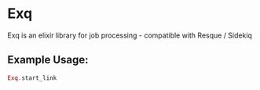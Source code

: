 # Exq

Exq is an elixir library for job processing - compatible with Resque / Sidekiq


## Example Usage:

```elixir
Exq.start_link
```

